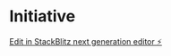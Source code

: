# Initiative

[Edit in StackBlitz next generation editor ⚡️](https://stackblitz.com/~/github.com/Vincent-Initiative/Initiative)